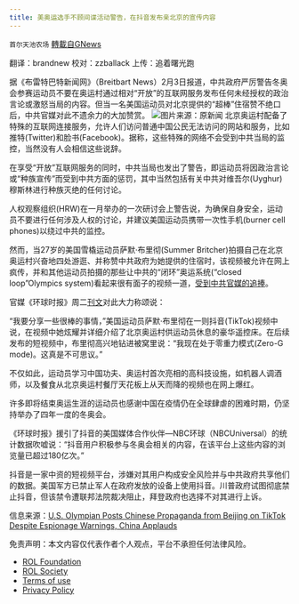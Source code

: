 ```yaml
---
title: 美奥运选手不顾间谍活动警告，在抖音发布亲北京的宣传内容
---
```

`首尔天池农场` [轉載自GNews](https://gnews.org/zh-hans/1954342/)

翻译：brandnew
校对：zzballack
上传：追着曙光跑

据《布雷特巴特新闻网》（Breitbart News）2月3日报道，中共政府严厉警告冬奥会参赛运动员不要在奥运村通过相对“开放”的互联网服务发布任何未经授权的政治言论或激怒当局的内容。但当一名美国运动员对北京提供的“超棒”住宿赞不绝口后，中共官媒对此不遗余力的大加赞赏。
![](https://assets.gnews.org/wp-content/uploads/2022/02/WhatsApp-Image-2022-02-04-at-17.59.23.jpeg)图片来源：原新闻
北京奥运村配备了特殊的互联网连接服务，允许人们访问普通中国公民无法访问的网站和服务，比如推特(Twitter)和脸书(Facebook)。据称，这些特殊的网络不会受到中共当局的监控，当然没有人会相信这些说辞。

在享受“开放”互联网服务的同时，中共当局也发出了警告，即运动员将因政治言论或“种族宣传”而受到中共方面的惩罚，其中当然包括有关中共对维吾尔(Uyghur)穆斯林进行种族灭绝的任何讨论。

人权观察组织(HRW)在一月举办的一次研讨会上警告说，为确保自身安全，运动员不要进行任何涉及人权的讨论，并建议美国运动员携带一次性手机(burner cell phones)以绕过中共的监控。

然而，当27岁的美国雪橇运动员萨默·布里彻(Summer Britcher)拍摄自己在北京奥运村兴奋地四处游逛、并称赞中共政府为她提供的住宿时，该视频被允许在网上疯传，并和其他运动员拍摄的那些让中共的“闭环”奥运系统(“closed loop”Olympics system)看起来很有面子的视频一道，[受到中共官媒的追捧](https://twitter.com/ChinaDaily/status/1489089374298025984)。

官媒《环球时报》周二[刊文](https://www.globaltimes.cn/page/202202/1250310.shtml)对此大力称颂说：

“我要分享一些很棒的事情，”美国运动员萨默·布里彻在一则抖音(TikTok)视频中说，在视频中她炫耀并详细介绍了北京奥运村供运动员休息的豪华遥控床。在后续发布的短视频中，布里彻高兴地钻进被窝里说：“我现在处于零重力模式(Zero-G mode)。这真是不可思议。”

不仅如此，运动员学习中国功夫、奥运村首次亮相的高科技设施，如机器人调酒师，以及餐食从北京奥运村餐厅天花板上从天而降的视频也在网上爆红。

许多即将结束奥运生涯的运动员也感谢中国在疫情仍在全球肆虐的困难时期，仍坚持举办了四年一度的冬奥会。

《环球时报》援引了抖音的美国媒体合作伙伴—NBC环球（NBCUniversal）的统计数据吹嘘说：“抖音用户积极参与冬奥会相关的内容，在该平台上这些内容的浏览量已超过180亿次。”

抖音是一家中资的短视频平台，涉嫌对其用户构成安全风险并与中共政府共享他们的数据。美国军方已禁止军人在政府发放的设备上使用抖音。川普政府试图彻底禁止抖音，但该禁令遭联邦法院裁决阻止，拜登政府也选择不对其进行上诉。

信息来源：[U.S. Olympian Posts Chinese Propaganda from Beijing on TikTok Despite Espionage Warnings, China Applauds](https://www.breitbart.com/sports/2022/02/03/u-s-olympian-posts-chinese-propaganda-from-beijing-on-tiktok-despite-espionage-warnings-china-applauds/)

 

免责声明：本文内容仅代表作者个人观点，平台不承担任何法律风险。

- [ROL Foundation](https://rolfoundation.org/)
- [ROL Society](https://rolsociety.org/)
- [Terms of use](https://gnews.org/terms-of-use-3/)
- [Privacy Policy](https://gnews.org/privacy-policy/)
